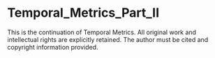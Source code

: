 # Temporal_Metrics_Part_II
This is the continuation of Temporal Metrics. All original work and intellectual rights are explicitly retained.  The author must be cited and copyright information provided.

